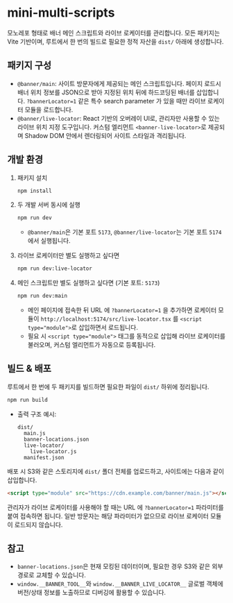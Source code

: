 # mini-multi-scripts

모노레포 형태로 배너 메인 스크립트와 라이브 로케이터를 관리합니다. 모든 패키지는 Vite 기반이며, 루트에서 한 번의 빌드로 필요한 정적 자산을 `dist/` 아래에 생성합니다.

## 패키지 구성

- `@banner/main`: 사이트 방문자에게 제공되는 메인 스크립트입니다. 페이지 로드시 배너 위치 정보를 JSON으로 받아 지정된 위치 뒤에 하드코딩된 배너를 삽입합니다. `?bannerLocator=1` 같은 특수 search parameter 가 있을 때만 라이브 로케이터 모듈을 로드합니다.
- `@banner/live-locator`: React 기반의 오버레이 UI로, 관리자만 사용할 수 있는 라이브 위치 지정 도구입니다. 커스텀 엘리먼트 `<banner-live-locator>`로 제공되며 Shadow DOM 안에서 렌더링되어 사이트 스타일과 격리됩니다.

## 개발 환경

1. 패키지 설치

   ```bash
   npm install
   ```

2. 두 개발 서버 동시에 실행

   ```bash
   npm run dev
   ```

   - `@banner/main`은 기본 포트 `5173`, `@banner/live-locator`는 기본 포트 `5174`에서 실행됩니다.

3. 라이브 로케이터만 별도 실행하고 싶다면

   ```bash
   npm run dev:live-locator
   ```

4. 메인 스크립트만 별도 실행하고 싶다면 (기본 포트: `5173`)

   ```bash
   npm run dev:main
   ```

   - 메인 페이지에 접속한 뒤 URL 에 `?bannerLocator=1` 을 추가하면 로케이터 모듈이 `http://localhost:5174/src/live-locator.tsx` 를 `<script type="module">`로 삽입하면서 로드됩니다.
   - 필요 시 `<script type="module">` 태그를 동적으로 삽입해 라이브 로케이터를 불러오며, 커스텀 엘리먼트가 자동으로 등록됩니다.

## 빌드 & 배포

루트에서 한 번에 두 패키지를 빌드하면 필요한 파일이 `dist/` 하위에 정리됩니다.

```bash
npm run build
```

- 출력 구조 예시:

  ```
  dist/
    main.js
    banner-locations.json
    live-locator/
      live-locator.js
    manifest.json
  ```

배포 시 S3와 같은 스토리지에 `dist/` 폴더 전체를 업로드하고, 사이트에는 다음과 같이 삽입합니다.

```html
<script type="module" src="https://cdn.example.com/banner/main.js"></script>
```

관리자가 라이브 로케이터를 사용해야 할 때는 URL 에 `?bannerLocator=1` 파라미터를 붙여 접속하면 됩니다. 일반 방문자는 해당 파라미터가 없으므로 라이브 로케이터 모듈이 로드되지 않습니다.

## 참고

- `banner-locations.json`은 현재 모킹된 데이터이며, 필요한 경우 S3와 같은 외부 경로로 교체할 수 있습니다.
- `window.__BANNER_TOOL__`와 `window.__BANNER_LIVE_LOCATOR__` 글로벌 객체에 버전/상태 정보를 노출하므로 디버깅에 활용할 수 있습니다.
